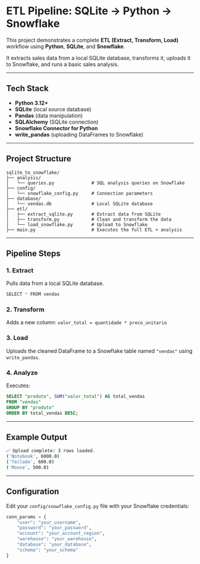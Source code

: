 # ETL Pipeline: SQLite → Python → Snowflake

This project demonstrates a complete **ETL (Extract, Transform, Load)** workflow using **Python**, **SQLite**, and **Snowflake**.

It extracts sales data from a local SQLite database, transforms it, uploads it to Snowflake, and runs a basic sales analysis.

---

## Tech Stack

- **Python 3.12+**
- **SQLite** (local source database)
- **Pandas** (data manipulation)
- **SQLAlchemy** (SQLite connection)
- **Snowflake Connector for Python**
- **write_pandas** (uploading DataFrames to Snowflake)

---

## Project Structure

```
sqlite_to_snowflake/
├── analysis/
│   └── queries.py              # SQL analysis queries on Snowflake
├── config/
│   └── snowflake_config.py     # Connection parameters
├── database/
│   └── vendas.db               # Local SQLite database
├── etl/
│   ├── extract_sqlite.py       # Extract data from SQLite
│   ├── transform.py            # Clean and transform the data
│   └── load_snowflake.py       # Upload to Snowflake
├── main.py                     # Executes the full ETL + analysis
```

---

## Pipeline Steps

### 1. Extract  
Pulls data from a local SQLite database.

```python
SELECT * FROM vendas
```

### 2. Transform  
Adds a new column: `valor_total = quantidade * preco_unitario`

### 3. Load  
Uploads the cleaned DataFrame to a Snowflake table named `"vendas"` using `write_pandas`.

### 4. Analyze  
Executes:

```sql
SELECT "produto", SUM("valor_total") AS total_vendas
FROM "vendas"
GROUP BY "produto"
ORDER BY total_vendas DESC;
```

---

## Example Output

```bash
✅ Upload complete: 3 rows loaded.
('Notebook', 6000.0)
('Teclado', 600.0)
('Mouse', 500.0)
```

---

## Configuration

Edit your `config/snowflake_config.py` file with your Snowflake credentials:

```python
conn_params = {
    "user": "your_username",
    "password": "your_password",
    "account": "your_account_region",
    "warehouse": "your_warehouse",
    "database": "your_database",
    "schema": "your_schema"
}
```

